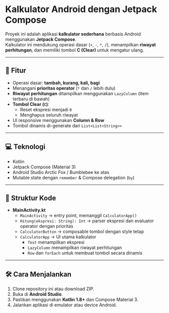 # Kalkulator Android dengan Jetpack Compose

Proyek ini adalah aplikasi **kalkulator sederhana** berbasis Android menggunakan **Jetpack Compose**.  
Kalkulator ini mendukung operasi dasar (`+`, `-`, `*`, `/`), menampilkan **riwayat perhitungan**, dan memiliki tombol **C (Clear)** untuk mengatur ulang.

---

## 📌 Fitur
- Operasi dasar: **tambah, kurang, kali, bagi**
- Menangani **prioritas operator** (`*` dan `/` lebih dulu)
- **Riwayat perhitungan** ditampilkan menggunakan `LazyColumn` (item terbaru di bawah)
- **Tombol Clear (`C`)**:
  - Reset ekspresi menjadi `0`
  - Menghapus seluruh riwayat
- UI responsive menggunakan **Column & Row**
- Tombol dinamis di-generate dari `List<List<String>>`

---

## 💻 Teknologi
- Kotlin
- Jetpack Compose (Material 3)
- Android Studio Arctic Fox / Bumblebee ke atas
- Mutable state dengan `remember` & Compose delegation (`by`)

---

## 📝 Struktur Kode
- **MainActivity.kt**
  - `MainActivity` → entry point, memanggil `CalculatorApp()`
  - `Hitung(ekspresi: String): Int` → parser ekspresi dan evaluator operator dengan prioritas
  - `CalculatorButton` → composable tombol dengan style tetap
  - `CalculatorApp` → UI utama kalkulator
    - `Text` menampilkan ekspresi
    - `LazyColumn` menampilkan riwayat perhitungan
    - `Row` dan `forEach` untuk membuat tombol secara dinamis

---

## 🛠 Cara Menjalankan
1. Clone repository ini atau download ZIP.
2. Buka di **Android Studio**.
3. Pastikan menggunakan **Kotlin 1.8+** dan Compose Material 3.
4. Jalankan aplikasi di emulator atau device Android.
